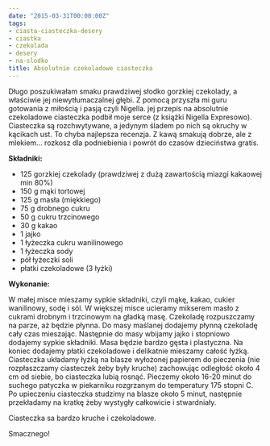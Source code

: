 ```yaml
---
date: "2015-03-31T00:00:00Z"
tags:
- ciasta-ciasteczka-desery
- ciastka
- czekolada
- desery
- na-slodko
title: Absolutnie czekoladowe ciasteczka
---
```

Długo poszukiwałam smaku prawdziwej słodko gorzkiej czekolady, a właściwie jej niewytłumaczalnej głębi. Z pomocą przyszła mi guru gotowania z miłością i pasją czyli Nigella. jej przepis na absolutnie czekoladowe ciasteczka podbił moje serce (z książki Nigella Expresowo). Ciasteczka są rozchwytywane, a jedynym śladem po nich są okruchy w kącikach ust. To chyba najlepsza recenzja. Z kawą smakują dobrze, ale z mlekiem... rozkosz dla podniebienia i powrót do czasów dzieciństwa gratis.

**Składniki:**
* 125 gorzkiej czekolady (prawdziwej z dużą zawartością miazgi kakaowej min 80%)
* 150 g mąki tortowej
* 125 g masła (miękkiego)
* 75 g drobnego cukru
* 50 g cukru trzcinowego
* 30 g kakao
* 1 jajko
* 1 łyżeczka cukru wanilinowego
* 1 łyżeczka sody
* pół łyżeczki soli
* płatki czekoladowe (3 łyżki)

**Wykonanie:**

W małej misce mieszamy sypkie składniki, czyli mąkę, kakao, cukier wanilinowy, sodę i sól. W większej misce ucieramy mikserem masło z cukrami drobnym i trzcinowym na gładką masę. Czekoladę rozpuszczamy na parze, aż będzie płynna. Do masy maślanej dodajemy płynną czekoladę cały czas mieszając. Następnie do masy wbijamy jajko i stopniowo dodajemy sypkie składniki. Masa będzie bardzo gęsta i plastyczna. Na koniec dodajemy płatki czekoladowe i delikatnie mieszamy całość łyżką. Ciasteczka układamy łyżką na blasze wyłożonej papierem do pieczenia (nie rozpłaszczamy ciasteczek żeby były kruche) zachowując odległość około 4 cm od siebie, bo ciasteczka lubią rosnąć. Pieczemy około 16-20 minut do suchego patyczka w piekarniku rozgrzanym do temperatury 175 stopni C. Po upieczeniu ciasteczka studzimy na blasze około 5 minut, następnie przekładamy na kratkę żeby wystygły całkowicie i stwardniały.

Ciasteczka sa bardzo kruche i czekoladowe.

Smacznego!